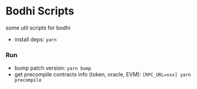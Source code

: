 # Bodhi Scripts
some util scripts for bodhi

- install deps: `yarn`

### Run
- bump patch version: `yarn bump`
- get precompile contracts info (token, oracle, EVM): `[RPC_URL=xxx] yarn precompile`
